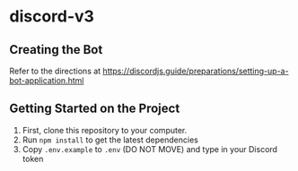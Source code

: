 # discord-v3

## Creating the Bot
Refer to the directions at https://discordjs.guide/preparations/setting-up-a-bot-application.html

## Getting Started on the Project
1. First, clone this repository to your computer.
2. Run `npm install` to get the latest dependencies
3. Copy `.env.example` to `.env` (DO NOT MOVE) and type in your Discord token